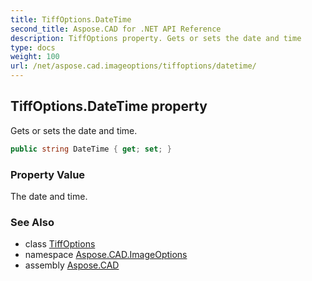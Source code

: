 ```yaml
---
title: TiffOptions.DateTime
second_title: Aspose.CAD for .NET API Reference
description: TiffOptions property. Gets or sets the date and time
type: docs
weight: 100
url: /net/aspose.cad.imageoptions/tiffoptions/datetime/
---
```

## TiffOptions.DateTime property

Gets or sets the date and time.

```csharp
public string DateTime { get; set; }
```

### Property Value

The date and time.

### See Also

* class [TiffOptions](../)
* namespace [Aspose.CAD.ImageOptions](../../tiffoptions/)
* assembly [Aspose.CAD](../../../)


